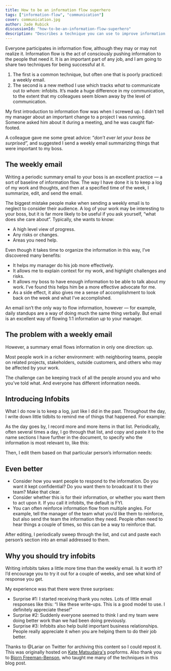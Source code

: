 ```yaml
---
title: How to be an information flow superhero
tags: ["information-flow", "communication"]
cover: communication.jpg
author: Jade Rubick
discussionId: "how-to-be-an-information-flow-superhero"
description: "Describes a technique you can use to improve information flow with the people around you."
---
```


<re-img src="communication.jpg"></re-img>

Everyone participates in information flow, although they may or may not realize it. Information flow is the act of consciously pushing information to the people that need it. It is an important part of any job, and I am going to share two techniques for being successful at it.

1. The first is a common technique, but often one that is poorly practiced: a weekly email.
2. The second is a new method I use which tracks _what_ to communicate out _to whom:_ infobits. It’s made a huge difference in my communication, to the extent that my colleagues seem blown away by the level of communication.

My first introduction to information flow was when I screwed up. I didn’t tell my manager about an important change to a project I was running. Someone asked him about it during a meeting, and he was caught flat-footed.

A colleague gave me some great advice: “_don’t ever let your boss be surprised”,_ and suggested I send a weekly email summarizing things that were important to my boss.

## The weekly email

Writing a periodic summary email to your boss is an excellent practice — a sort of baseline of information flow. The way I have done it is to keep a log of my work and thoughts, and then at a specified time of the week, I summarize, edit, and send the email.

The biggest mistake people make when sending a weekly email is to neglect to consider their audience. A log of your work may be interesting to your boss, but it is far more likely to be useful if you ask yourself, “what does she care about”. Typically, she wants to know:

* A high level view of progress.
* Any risks or changes.
* Areas you need help.

Even though it takes time to organize the information in this way, I’ve discovered many benefits:

* It helps my manager do his job more effectively.
* It allows me to explain context for my work, and highlight challenges and risks.
* It allows my boss to have enough information to be able to talk about my work. I’ve found this helps him be a more effective advocate for me.
* As a side effect, it also gives me a sense of accomplishment to look back on the week and what I’ve accomplished.

An email isn’t the only way to flow information, however — for example, daily standups are a way of doing much the same thing verbally. But email is an excellent way of flowing 1:1 information _up_ to your manager.

## The problem with a weekly email

However, a summary email flows information in only one direction: up.

<re-img src="info-flow-up.jpg"></re-img>

Most people work in a richer environment: with neighboring teams, people on related projects, stakeholders, outside customers, and others who may be affected by your work.

<re-img src="info-flow-around-you.jpg"></re-img>

The challenge can be keeping track of all the people around you and who you’ve told what. And everyone has different information needs.

## Introducing Infobits

What I do now is to keep a log, just like I did in the past. Throughout the day, I write down little tidbits to remind me of things that happened. For example:

<re-img src="infobit-notes.jpg"></re-img>

As the day goes by, I record more and more items in that list. Periodically, often several times a day, I go through that list, and copy and paste it to the name sections I have further in the document, to specify who the information is most relevant to, like this:

<re-img src="infobits-people.jpg"></re-img>

Then, I edit them based on that particular person’s information needs:

<re-img src="infobits-edited.jpg"></re-img>

## Even better

* Consider how you want people to respond to the information. Do you want it kept confidential? Do you want them to broadcast it to their team? Make that clear.
* Consider whether this is for their information, or whether you want them to act upon it. If you call it infobits, the default is FYI.
* You can often reinforce information flow from multiple angles. For example, tell the manager of the team what you’d like them to reinforce, but also send the team the information they need. People often need to hear things a couple of times, so this can be a way to reinforce that.

After editing, I periodically sweep through the list, and cut and paste each person’s section into an email addressed to them.

## Why you should try infobits

Writing infobits takes a little more time than the weekly email. Is it worth it? I’d encourage you to try it out for a couple of weeks, and see what kind of response you get.

My experience was that there were three surprises:

* Surprise #1: I started receiving thank you notes. Lots of little email responses like this: “I like these write-ups. This is a good model to use. I definitely appreciate these!”
* Surprise #2: Suddenly everyone seemed to think I and my team were doing better work than we had been doing previously.
* Surprise #3: Infobits also help build important business relationships. People really appreciate it when you are helping them to do their job better.


Thanks to @Lariar on Twitter for archiving this content so I could repost it. This was originally hosted on [Kate Matsudaira's](https://www.linkedin.com/in/katemats/) popforms. Also thank you to [Bjorn Freeman-Benson](https://www.linkedin.com/in/bjornfreemanbenson/), who taught me many of the techniques in this blog post.